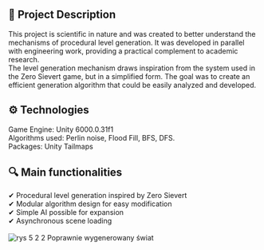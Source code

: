 ## 📌 Project Description
This project is scientific in nature and was created to better understand the mechanisms of procedural level generation. It was developed in parallel with engineering work, providing a practical complement to academic research.
<br>
The level generation mechanism draws inspiration from the system used in the Zero Sievert game, but in a simplified form. The goal was to create an efficient generation algorithm that could be easily analyzed and developed.
## ⚙️ Technologies
Game Engine: Unity 6000.0.31f1<br>
Algorithms used: Perlin noise, Flood Fill, BFS, DFS.<br>
Packages: Unity Tailmaps<br>
## 🔍 Main functionalities
✔ Procedural level generation inspired by Zero Sievert<br>
✔ Modular algorithm design for easy modification<br>
✔ Simple AI possible for expansion<br>
✔ Asynchronous scene loading<br>
<br>
![rys  5 2 2 Poprawnie wygenerowany świat](https://github.com/user-attachments/assets/c33ef40a-0ba5-460a-93f5-27c1a78cb290)
